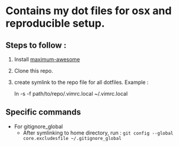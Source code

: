 # Contains my dot files for osx and reproducible setup. 

## Steps to follow : 

1. Install [maximum-awesome](https://github.com/square/maximum-awesome)

2. Clone this repo.

3. create symlink to the repo file for all dotfiles. Example :

    ln -s -f path/to/repo/.vimrc.local ~/.vimrc.local 

## Specific commands

 * For gitignore_global
    * After symlinking to home directory, run : `git config --global core.excludesfile ~/.gitignore_global`

